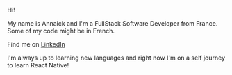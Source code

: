 Hi!

My name is Annaick and I'm a FullStack Software Developer from France. Some of my code might be in French.

Find me on [LinkedIn](https://www.linkedin.com/in/annaick-lewis-dagnino/)

I'm always up to learning new languages and right now I'm on a self journey to learn React Native!
